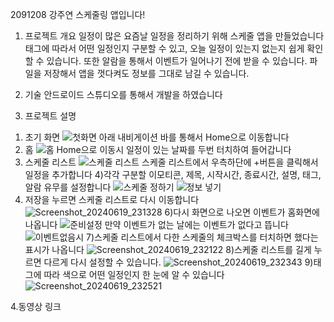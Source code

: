 2091208 강주연 스케줄링 앱입니다!


1. 프로젝트 개요
일정이 많은 요즘날 일정을 정리하기 위해 스케줄 앱을 만들었습니다
태그에 따라서 어떤 일정인지 구분할 수 있고, 오늘 일정이 있는지 없는지 쉽게 확인할 수 있습니다.
또한 알람을 통해서 이벤트가 일어나기 전에 받을 수 있습니다.
파일을 저장해서 앱을 껏다켜도 정보를 그대로 남길 수 있습니다.

2. 기술
안드로이드 스튜디오를 통해서 개발을 하였습니다

3. 프로젝트 설명
1) 초기 화면
![첫화면](https://github.com/juyeon0514/Android_Programming_Final/assets/73096018/ef131c2f-bbd7-415b-8473-e4190a0f0153)
아래 내비게이션 바를 통해서 Home으로 이동합니다
2) 홈
![홈](https://github.com/juyeon0514/Android_Programming_Final/assets/73096018/ed882443-1687-4f5c-a175-46e9c248ff56)
Home으로 이동시 일정이 있는 날짜를 두번 터치하여 들어갑니다
3) 스케줄 리스트
![스케줄 리스트](https://github.com/juyeon0514/Android_Programming_Final/assets/73096018/675571ee-6e50-4978-be23-b1bbd1953422)
스케줄 리스트에서 우측하단에 +버튼을 클릭해서 일정을 추가합니다
4)각각 구분할 이모티콘, 제목, 시작시간, 종료시간, 설명, 태그, 알람 유무를 설정합니다
![스케줄 정하기](https://github.com/juyeon0514/Android_Programming_Final/assets/73096018/9e970ae8-6416-482d-9303-e692a15be023)
![정보 넣기](https://github.com/juyeon0514/Android_Programming_Final/assets/73096018/bbcfb482-703e-49a8-b919-b371d136844d)
5) 저장을 누르면 스케줄 리스트로 다시 이동합니다
![Screenshot_20240619_231328](https://github.com/juyeon0514/Android_Programming_Final/assets/73096018/0d91d796-3798-4361-8c9b-fa98b9b3867a)
6)다시 화면으로 나오면 이벤트가 홈화면에 나옵니다
![준비설정](https://github.com/juyeon0514/Android_Programming_Final/assets/73096018/45001657-bdd8-4526-9ac3-0d20e5b57449)
만약 이벤트가 없는 날에는 이벤트가 없다고 뜹니다
![이벤트없음시](https://github.com/juyeon0514/Android_Programming_Final/assets/73096018/621666cc-458a-4e8a-b245-21ae1cfed959)
7)스케줄 리스트에서 다한 스케줄의 체크박스를 터치하면 했다는 표시가 나옵니다
![Screenshot_20240619_232122](https://github.com/juyeon0514/Android_Programming_Final/assets/73096018/ea42a66a-dc52-4c29-b965-a6230e88bb98)
8)스케줄 리스트를 길게 누르면 다르게 다시 설정할 수 있습니다.
![Screenshot_20240619_232343](https://github.com/juyeon0514/Android_Programming_Final/assets/73096018/443a3db6-e357-4f97-ae6c-2138f45b40c4)
9)태그에 따라 색으로 어떤 일정인지 한 눈에 알 수 있습니다
![Screenshot_20240619_232521](https://github.com/juyeon0514/Android_Programming_Final/assets/73096018/d9fffbec-b0eb-45bf-bd5d-77d714640ecd)

4.동영상 링크
